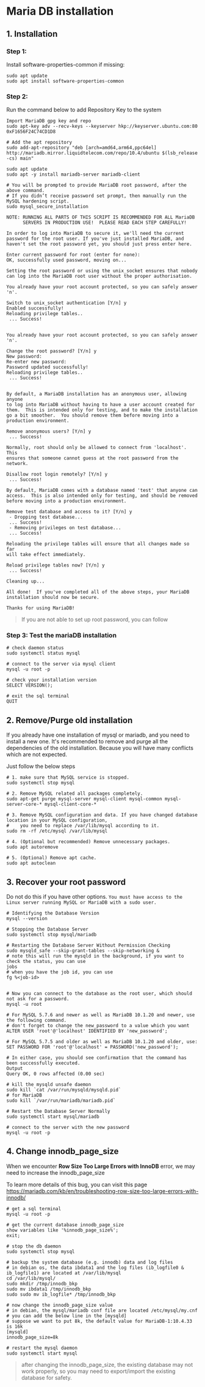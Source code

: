 # Maria DB installation

## 1. Installation

### Step 1: 

Install software-properties-common if missing:

```shell
sudo apt update
sudo apt install software-properties-common
```

### Step 2: 

Run the command below to add Repository Key to the system

```shell
Import MariaDB gpg key and repo
sudo apt-key adv --recv-keys --keyserver hkp://keyserver.ubuntu.com:80 0xF1656F24C74CD1D8

# Add the apt repository
sudo add-apt-repository "deb [arch=amd64,arm64,ppc64el] http://mariadb.mirror.liquidtelecom.com/repo/10.4/ubuntu $(lsb_release -cs) main"

sudo apt update
sudo apt -y install mariadb-server mariadb-client

# You will be prompted to provide MariaDB root password, after the above command.
# If you didn’t receive password set prompt, then manually run the MySQL hardening script.
sudo mysql_secure_installation 

NOTE: RUNNING ALL PARTS OF THIS SCRIPT IS RECOMMENDED FOR ALL MariaDB
      SERVERS IN PRODUCTION USE!  PLEASE READ EACH STEP CAREFULLY!

In order to log into MariaDB to secure it, we'll need the current
password for the root user. If you've just installed MariaDB, and
haven't set the root password yet, you should just press enter here.

Enter current password for root (enter for none): 
OK, successfully used password, moving on...

Setting the root password or using the unix_socket ensures that nobody
can log into the MariaDB root user without the proper authorisation.

You already have your root account protected, so you can safely answer 'n'.

Switch to unix_socket authentication [Y/n] y
Enabled successfully!
Reloading privilege tables..
 ... Success!


You already have your root account protected, so you can safely answer 'n'.

Change the root password? [Y/n] y
New password: 
Re-enter new password: 
Password updated successfully!
Reloading privilege tables..
 ... Success!


By default, a MariaDB installation has an anonymous user, allowing anyone
to log into MariaDB without having to have a user account created for
them.  This is intended only for testing, and to make the installation
go a bit smoother.  You should remove them before moving into a
production environment.

Remove anonymous users? [Y/n] y
 ... Success!

Normally, root should only be allowed to connect from 'localhost'.  This
ensures that someone cannot guess at the root password from the network.

Disallow root login remotely? [Y/n] y
 ... Success!

By default, MariaDB comes with a database named 'test' that anyone can
access.  This is also intended only for testing, and should be removed
before moving into a production environment.

Remove test database and access to it? [Y/n] y
 - Dropping test database...
 ... Success!
 - Removing privileges on test database...
 ... Success!

Reloading the privilege tables will ensure that all changes made so far
will take effect immediately.

Reload privilege tables now? [Y/n] y
 ... Success!

Cleaning up...

All done!  If you've completed all of the above steps, your MariaDB
installation should now be secure.

Thanks for using MariaDB!
```
> If you are not able to set up root password, you can follow


### Step 3: Test the mariaDB installation

```shell
# check daemon status
sudo systemctl status mysql

# connect to the server via mysql client
mysql -u root -p

# check your installation version
SELECT VERSION();

# exit the sql terminal
QUIT
```

## 2. Remove/Purge old installation

If you already have one installation of mysql or mariadb, and you need to install a new one. It's recommended to
remove and purge all the dependencies of the old installation. Because you will have many conflicts which are not 
expected.

Just follow the below steps
```shell
# 1. make sure that MySQL service is stopped.
sudo systemctl stop mysql

# 2. Remove MySQL related all packages completely.
sudo apt-get purge mysql-server mysql-client mysql-common mysql-server-core-* mysql-client-core-*

# 3. Remove MySQL configuration and data. If you have changed database location in your MySQL configuration, 
#    you need to replace /var/lib/mysql according to it.
sudo rm -rf /etc/mysql /var/lib/mysql

# 4. (Optional but recommended) Remove unnecessary packages.
sudo apt autoremove

# 5. (Optional) Remove apt cache.
sudo apt autoclean
```

## 3. Recover your root password

Do not do this if you have other options. `You must have access to the Linux server running MySQL or MariaDB with a sudo user.`


```shell
# Identifying the Database Version
mysql --version

# Stopping the Database Server
sudo systemctl stop mysql/mariadb

# Restarting the Database Server Without Permission Checking
sudo mysqld_safe --skip-grant-tables --skip-networking &
# note this will run the mysqld in the background, if you want to check the status, you can use
jobs
# when you have the job id, you can use 
fg %<job-id>


# Now you can connect to the database as the root user, which should not ask for a password.
mysql -u root

# For MySQL 5.7.6 and newer as well as MariaDB 10.1.20 and newer, use the following command.
# don't forget to change the new_password to a value which you want
ALTER USER 'root'@'localhost' IDENTIFIED BY 'new_password';

# For MySQL 5.7.5 and older as well as MariaDB 10.1.20 and older, use:
SET PASSWORD FOR 'root'@'localhost' = PASSWORD('new_password');

# In either case, you should see confirmation that the command has been successfully executed.
Output
Query OK, 0 rows affected (0.00 sec)

# kill the mysqld unsafe daemon
sudo kill `cat /var/run/mysqld/mysqld.pid`
# for MariaDB
sudo kill `/var/run/mariadb/mariadb.pid`

# Restart the Database Server Normally
sudo systemctl start mysql/mariadb

# connect to the server with the new password
mysql -u root -p
```

## 4. Change innodb_page_size
When we encounter **Row Size Too Large Errors with InnoDB** error, we may need to increase the innodb_page_size

To learn more details of this bug, you can visit this page
https://mariadb.com/kb/en/troubleshooting-row-size-too-large-errors-with-innodb/

```shell
# get a sql terminal
mysql -u root -p

# get the current database innodb_page_size
show variables like '%innodb_page_size%';
exit;

# stop the db daemon
sudo systemctl stop mysql

# backup the system database (e.g. innodb) data and log files
# in debian os, the data ibdata1 and the log files (ib_logfile0 & ib_logfile1) are located at /var/lib/mysql
cd /var/lib/mysql/
sudo mkdir /tmp/innodb_bkp
sudo mv ibdata1 /tmp/innodb_bkp
sudo sudo mv ib_logfile* /tmp/innodb_bkp

# now change the innodb_page_size value
# in debian, the mysql/mariadb conf file are located /etc/mysql/my.cnf
# you can add the below line in the [mysqld]
# suppose we want to put 8k, the default value for MariaDB-1:10.4.33 is 16k
[mysqld]
innodb_page_size=8k

# restart the mysql daemon
sudo systemctl start mysql

```

> after changing the innodb_page_size, the existing database may not work properly, so you may need to export/import
  the existing database for safety.
